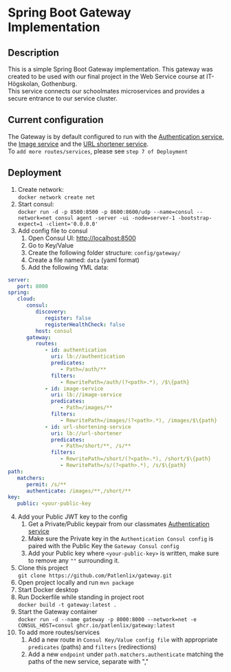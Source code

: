 # Spring Boot Gateway Implementation

## Description

This is a simple Spring Boot Gateway implementation. This gateway was created to be used with our final project in the Web Service course at IT-Högskolan, Gothenburg.</br>
This service connects our schoolmates microservices and provides a secure entrance to our service cluster.

## Current configuration
The Gateway is by default configured to run with the [Authentication service](https://github.com/fredrik-philippe-vimbayi/auth-microservice), the [Image service](https://github.com/Patlenlix/image-storage) and the [URL shortener service](https://github.com/DarkendHall/url_shortener).</br>
To `add more routes/services`, please see `step 7 of Deployment`

## Deployment

1. Create network:</br>
   `docker network create net`
2. Start consul:</br>
   `docker run -d -p 8500:8500 -p 8600:8600/udp --name=consul --network=net consul agent -server -ui -node=server-1 -bootstrap-expect=1 -client='0.0.0.0'`
3. Add config file to consul
   1. Open Consul UI: [http://localhost:8500](http://localhost:8500)
   2. Go to Key/Value
   3. Create the following folder structure: `config/gateway/`
   4. Create a file named: `data` (yaml format)
   5. Add the following YML data:

```yaml
server:
   port: 8000
spring:
   cloud:
      consul:
         discovery:
            register: false
            registerHealthCheck: false
         host: consul
      gateway:
         routes:
            - id: authentication
              uri: lb://authentication
              predicates:
                 - Path=/auth/**
              filters:
                 - RewritePath=/auth/(?<path>.*), /$\{path}
            - id: image-service
              uri: lb://image-service
              predicates:
                 - Path=/images/**
              filters:
                 - RewritePath=/images/(?<path>.*), /images/$\{path}
            - id: url-shortening-service
              uri: lb://url-shortener
              predicates:
                 - Path=/short/**, /s/**
              filters:
                 - RewritePath=/short/(?<path>.*), /short/$\{path}
                 - RewritePath=/s/(?<path>.*), /s/$\{path}
path:
   matchers:
      permit: /s/**
      authenticate: /images/**,/short/**
key:
   public: <your-public-key
``` 

4. Add your Public JWT key to the config
   1. Get a Private/Public keypair from our classmates [Authentication service](https://github.com/fredrik-philippe-vimbayi/auth-microservice)
   2. Make sure the Private key in the `Authentication Consul config` is paired with the Public Key the `Gateway Consul config`
   3. Add your Public key where `<your-public-key>` is written, make sure to remove any `""` surrounding it.
5. Clone this project</br>
   `git clone https://github.com/Patlenlix/gateway.git`
6. Open project locally and run `mvn package`
7. Start Docker desktop
8. Run Dockerfile while standing in project root</br>
   `docker build -t gateway:latest .`
9. Start the Gateway container</br>
   `docker run -d --name gateway -p 8000:8000 --network=net -e CONSUL_HOST=consul ghcr.io/patlenlix/gateway:latest`
10. To add more routes/services 
    1. Add a new route in `Consul Key/Value config file` with appropriate `predicates` (paths) and `filters` (redirections)
    2. Add a new `endpoint` under `path.matchers.authenticate` matching the paths of the new service, separate with ","
